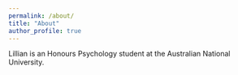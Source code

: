 ```yaml
---
permalink: /about/
title: "About"
author_profile: true
---
```


Lillian is an Honours Psychology student at the Australian National University.
